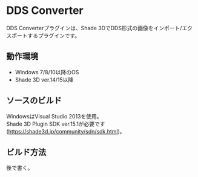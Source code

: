 # DDS Converter
DDS Converterプラグインは、Shade 3DでDDS形式の画像をインポート/エクスポートするプラグインです。

## 動作環境

* Windows 7/8/10以降のOS
* Shade 3D ver.14/15以降

## ソースのビルド

WindowsはVisual Studio 2013を使用。  
Shade 3D Plugin SDK ver.15.1が必要です (https://shade3d.jp/community/sdn/sdk.html)。  

## ビルド方法

後で書く。



